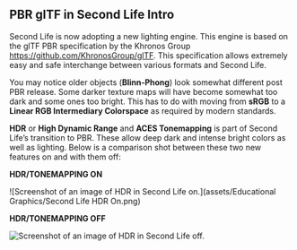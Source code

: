 ## PBR glTF in Second Life Intro ##

Second Life is now adopting a new lighting engine. This engine is based on the glTF PBR specification by the Khronos Group https://github.com/KhronosGroup/glTF. This specification allows extremely easy and safe interchange between various formats and Second Life.

You may notice older objects (**Blinn-Phong**) look somewhat different post PBR release. 
Some darker texture maps will have become somewhat too dark and some ones too bright. 
This has to do with moving from **sRGB** to a **Linear RGB Intermediary Colorspace** as required by modern standards. 

**HDR** or **High Dynamic Range** and **ACES Tonemapping** is part of Second Life’s transition to PBR. These allow deep dark and intense bright colors as well as lighting. 
Below is a comparison shot between these two new features on and with them off:

**HDR/TONEMAPPING ON**

![Screenshot of an image of HDR in Second Life on.](assets/Educational Graphics/Second Life HDR On.png)

**HDR/TONEMAPPING OFF**

![Screenshot of an image of HDR in Second Life off.]()
